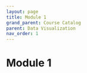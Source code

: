 ```yaml
---
layout: page
title: Module 1
grand_parent: Course Catalog
parent: Data Visualization
nav_order: 1
---
```


# Module 1
